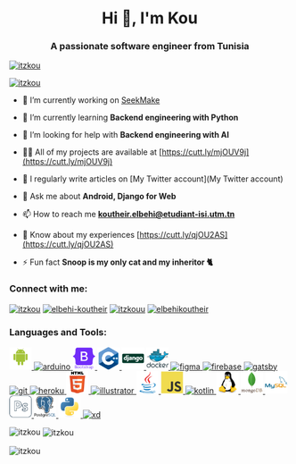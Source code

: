 <h1 align="center">Hi 👋, I'm Kou</h1>
<h3 align="center">A passionate software engineer from Tunisia</h3>

<p align="left"> <a href="https://github.com/ryo-ma/github-profile-trophy"><img src="https://github-profile-trophy.vercel.app/?username=itzkou" alt="itzkou" /></a> </p>

<p align="left"> <a href="https://twitter.com/itzkouu" target="blank"><img src="https://img.shields.io/twitter/follow/itzkou?logo=twitter&style=for-the-badge" alt="itzkou" /></a> </p>

- 🔭 I’m currently working on [SeekMake](https://www.behance.net/gallery/108579769/SeekMake)

- 🌱 I’m currently learning **Backend engineering with Python**

- 🤝 I’m looking for help with **Backend engineering with AI**

- 👨‍💻 All of my projects are available at [https://cutt.ly/mjOUV9j](https://cutt.ly/mjOUV9j)

- 📝 I regularly write articles on [My Twitter account](My Twitter account)

- 💬 Ask me about **Android, Django for Web**

- 📫 How to reach me **koutheir.elbehi@etudiant-isi.utm.tn**

- 📄 Know about my experiences [https://cutt.ly/qjOU2AS](https://cutt.ly/qjOU2AS)

- ⚡ Fun fact **Snoop is my only cat and my inheritor 🐈**

<h3 align="left">Connect with me:</h3>
<p align="left">
<a href="https://twitter.com/itzkou" target="blank"><img align="center" src="https://cdn.jsdelivr.net/npm/simple-icons@3.0.1/icons/twitter.svg" alt="itzkou" height="30" width="40" /></a>
<a href="https://linkedin.com/in/elbehi-koutheir" target="blank"><img align="center" src="https://cdn.jsdelivr.net/npm/simple-icons@3.0.1/icons/linkedin.svg" alt="elbehi-koutheir" height="30" width="40" /></a>
<a href="https://fb.com/itzkouu" target="blank"><img align="center" src="https://cdn.jsdelivr.net/npm/simple-icons@3.0.1/icons/facebook.svg" alt="itzkouu" height="30" width="40" /></a>
<a href="https://www.behance.net/elbehikoutheir" target="blank"><img align="center" src="https://cdn.jsdelivr.net/npm/simple-icons@3.0.1/icons/behance.svg" alt="elbehikoutheir" height="30" width="40" /></a>
</p>

<h3 align="left">Languages and Tools:</h3>
<p align="left"> <a href="https://developer.android.com" target="_blank"> <img src="https://raw.githubusercontent.com/devicons/devicon/master/icons/android/android-original-wordmark.svg" alt="android" width="40" height="40"/> </a> <a href="https://www.arduino.cc/" target="_blank"> <img src="https://cdn.worldvectorlogo.com/logos/arduino-1.svg" alt="arduino" width="40" height="40"/> </a> <a href="https://getbootstrap.com" target="_blank"> <img src="https://raw.githubusercontent.com/devicons/devicon/master/icons/bootstrap/bootstrap-plain-wordmark.svg" alt="bootstrap" width="40" height="40"/> </a> <a href="https://www.w3schools.com/cpp/" target="_blank"> <img src="https://raw.githubusercontent.com/devicons/devicon/master/icons/cplusplus/cplusplus-original.svg" alt="cplusplus" width="40" height="40"/> </a> <a href="https://www.djangoproject.com/" target="_blank"> <img src="https://raw.githubusercontent.com/devicons/devicon/master/icons/django/django-original.svg" alt="django" width="40" height="40"/> </a> <a href="https://www.docker.com/" target="_blank"> <img src="https://raw.githubusercontent.com/devicons/devicon/master/icons/docker/docker-original-wordmark.svg" alt="docker" width="40" height="40"/> </a> <a href="https://www.figma.com/" target="_blank"> <img src="https://www.vectorlogo.zone/logos/figma/figma-icon.svg" alt="figma" width="40" height="40"/> </a> <a href="https://firebase.google.com/" target="_blank"> <img src="https://www.vectorlogo.zone/logos/firebase/firebase-icon.svg" alt="firebase" width="40" height="40"/> </a> <a href="https://www.gatsbyjs.com/" target="_blank"> <img src="https://www.vectorlogo.zone/logos/gatsbyjs/gatsbyjs-icon.svg" alt="gatsby" width="40" height="40"/> </a> <a href="https://git-scm.com/" target="_blank"> <img src="https://www.vectorlogo.zone/logos/git-scm/git-scm-icon.svg" alt="git" width="40" height="40"/> </a> <a href="https://heroku.com" target="_blank"> <img src="https://www.vectorlogo.zone/logos/heroku/heroku-icon.svg" alt="heroku" width="40" height="40"/> </a> <a href="https://www.w3.org/html/" target="_blank"> <img src="https://raw.githubusercontent.com/devicons/devicon/master/icons/html5/html5-original-wordmark.svg" alt="html5" width="40" height="40"/> </a> <a href="https://www.adobe.com/in/products/illustrator.html" target="_blank"> <img src="https://www.vectorlogo.zone/logos/adobe_illustrator/adobe_illustrator-icon.svg" alt="illustrator" width="40" height="40"/> </a> <a href="https://www.java.com" target="_blank"> <img src="https://raw.githubusercontent.com/devicons/devicon/master/icons/java/java-original.svg" alt="java" width="40" height="40"/> </a> <a href="https://developer.mozilla.org/en-US/docs/Web/JavaScript" target="_blank"> <img src="https://raw.githubusercontent.com/devicons/devicon/master/icons/javascript/javascript-original.svg" alt="javascript" width="40" height="40"/> </a> <a href="https://kotlinlang.org" target="_blank"> <img src="https://www.vectorlogo.zone/logos/kotlinlang/kotlinlang-icon.svg" alt="kotlin" width="40" height="40"/> </a> <a href="https://www.linux.org/" target="_blank"> <img src="https://raw.githubusercontent.com/devicons/devicon/master/icons/linux/linux-original.svg" alt="linux" width="40" height="40"/> </a> <a href="https://www.mongodb.com/" target="_blank"> <img src="https://raw.githubusercontent.com/devicons/devicon/master/icons/mongodb/mongodb-original-wordmark.svg" alt="mongodb" width="40" height="40"/> </a> <a href="https://www.mysql.com/" target="_blank"> <img src="https://raw.githubusercontent.com/devicons/devicon/master/icons/mysql/mysql-original-wordmark.svg" alt="mysql" width="40" height="40"/> </a> <a href="https://www.photoshop.com/en" target="_blank"> <img src="https://raw.githubusercontent.com/devicons/devicon/master/icons/photoshop/photoshop-line.svg" alt="photoshop" width="40" height="40"/> </a> <a href="https://www.postgresql.org" target="_blank"> <img src="https://raw.githubusercontent.com/devicons/devicon/master/icons/postgresql/postgresql-original-wordmark.svg" alt="postgresql" width="40" height="40"/> </a> <a href="https://www.python.org" target="_blank"> <img src="https://raw.githubusercontent.com/devicons/devicon/master/icons/python/python-original.svg" alt="python" width="40" height="40"/> </a> <a href="https://www.adobe.com/products/xd.html" target="_blank"> <img src="https://cdn.worldvectorlogo.com/logos/adobe-xd.svg" alt="xd" width="40" height="40"/> </a> </p>

<p><img align="left" src="https://github-readme-stats.vercel.app/api/top-langs?username=itzkou&show_icons=true&locale=en&layout=compact" alt="itzkou" /></p>

<p>&nbsp;<img align="center" src="https://github-readme-stats.vercel.app/api?username=itzkou&show_icons=true&locale=en" alt="itzkou" /></p>

<p><img align="center" src="https://github-readme-streak-stats.herokuapp.com/?user=itzkou&" alt="itzkou" /></p>
